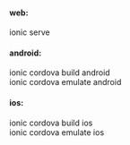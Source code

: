 #### web:
ionic serve
#### android:
ionic cordova build android<br>
ionic cordova emulate android<br>
#### ios:
ionic cordova build ios<br>
ionic cordova emulate ios<br>
